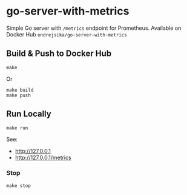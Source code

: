 # go-server-with-metrics

Simple Go server with `/metrics` endpoint for Prometheus. Available on Docker Hub `ondrejsika/go-server-with-metrics`

## Build & Push to Docker Hub

```
make
```

Or

```
make build
make push
```

## Run Locally

```
make run
```

See:

- http://127.0.0.1
- http://127.0.0.1/metrics

### Stop

```
make stop
```
